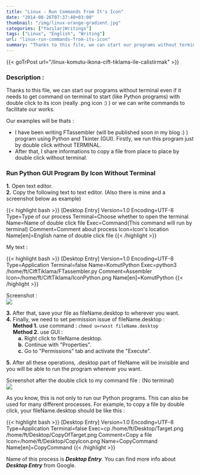 ```yaml
---
title: "Linux - Run Commands From It's Icon"
date: "2014-08-26T07:37:40+03:00"
thumbnail: "/img/linux-orange-gradient.jpg"
categories: ["Yazılar|Writings"]
tags: ["Linux", "English", "Writing"]
url: "linux-run-commands-from-its-icon"
summary: "Thanks to this file, we can start our programs without terminal even if it needs to get command on terminal to start (like Python programs) with double click to its icon (really .png icon :) ) or we can write commands to facilitate our works."
---
```


{{< goTrPost url="/linux-komutu-ikona-cift-tiklama-ile-calistirmak" >}} <br>

### Description :

Thanks to this file, we can start our programs without terminal even if it needs to get command on terminal to start (like Python programs) with double click to its icon (really .png icon :) ) or we can write commands to facilitate our works.

Our examples will be thats :

- I have been writing FTassembler (will be published soon in my blog :) ) program using Python and Tkinter (GUI). Firstly, we run this program just by double click without TERMINAL.
- After that, I share informations to copy a file from place to place by double click without terminal.


### Run Python GUI Program By Icon Without Terminal

**1.** Open text editor. <br>
**2.** Copy the following text to text editor. (Also there is mine and a screenshot below as example)

{{< highlight bash >}}
[Desktop Entry]
Version=1.0
Encoding=UTF-8
Type=Type of our process
Terminal=Choose whether to open the terminal 
Name=Name of double click file
Exec=Command(This command will run by terminal)
Comment=Comment about process
Icon=Icon's location
Name[en]=English name of double click file
{{< /highlight >}}

My text :

{{< highlight bash >}}
[Desktop Entry]
Version=1.0
Encoding=UTF-8
Type=Application
Terminal=false
Name=KomutPython
Exec=python3 /home/ft/CiftTiklama/FTassembler.py
Comment=Assembler
Icon=/home/ft/CiftTiklama/IconPython.png
Name[en]=KomutPython
{{< /highlight >}}

Screenshot : <br>
[![](/img/desktop-entry-ss-1.jpg)](/img/desktop-entry-ss-1.png)

**3.** After that, save your file as fileName.desktop to wherever you want. <br>
**4.** Finally, we need to set permission issue of fileName.desktop : <br>
&emsp; **Method 1.** use command : `chmod u=rwxst fileName.desktop` <br>
&emsp; **Method 2.** use GUI : <br>
&emsp;&emsp; **a.** Right click to fileName.desktop. <br>
&emsp;&emsp; **b.** Continue with "Properties". <br>
&emsp;&emsp; **c.** Go to "Permissions" tab and activate the "Execute".

**5.** After all these operations, .desktop part of fileName will be invisible and you will be able to run the program wherever you want.

Screenshot after the double click to my command file : (No terminal) <br>
[![](/img/desktop-entry-ss-2-en.png)](/img/desktop-entry-ss-2-en.png)

As you know, this is not only to run our Python programs. This can also be used for many different processes. For example, to copy a file by double click, your fileName.desktop should be like this :

{{< highlight bash >}}
[Desktop Entry]
Version=1.0
Encoding=UTF-8
Type=Application
Terminal=false
Exec=cp /home/ft/Desktop/Target.png /home/ft/Desktop/CopyOfTarget.png
Comment=Copy a file
Icon=/home/ft/Desktop/CopyIcon.png
Name=CopyCommand 
Name[en]=CopyCommand
{{< /highlight >}}

Name of this process is ***Desktop Entry***. You can find more info about ***Desktop Entry*** from Google.
